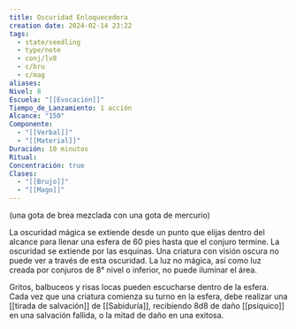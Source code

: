 ```yaml
---
title: Oscuridad Enloquecedora
creation date: 2024-02-14 23:22
tags:
  - state/seedling
  - type/note
  - conj/lv8
  - c/bru
  - c/mag
aliases: 
Nivel: 8
Escuela: "[[Evocación]]"
Tiempo_de_Lanzamiento: 1 acción
Alcance: "150"
Componente:
  - "[[Verbal]]"
  - "[[Material]]"
Duración: 10 minutos
Ritual: 
Concentración: true
Clases:
  - "[[Brujo]]"
  - "[[Mago]]"
---
```

(una gota de brea mezclada con una gota de mercurio)

La oscuridad mágica se extiende desde un punto que elijas dentro del alcance para llenar una esfera de 60 pies hasta que el conjuro termine. La oscuridad se extiende por las esquinas. Una criatura con visión oscura no puede ver a través de esta oscuridad. La luz no mágica, así como luz creada por conjuros de 8° nivel o inferior, no puede iluminar el área.

Gritos, balbuceos y risas locas pueden escucharse dentro de la esfera. Cada vez que una criatura comienza su turno en la esfera, debe realizar una [[tirada de salvación]] de [[Sabiduría]], recibiendo 8d8 de daño [[psíquico]] en una salvación fallida, o la mitad de daño en una exitosa.
